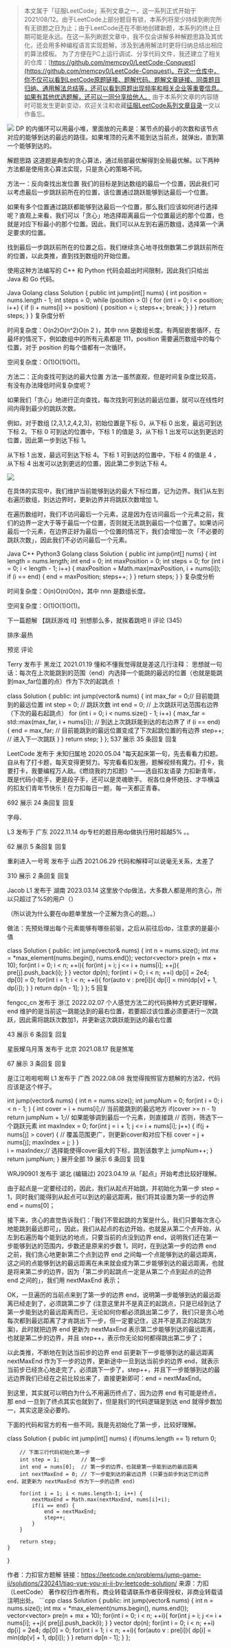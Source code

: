 > 本文属于「征服LeetCode」系列文章之一，这一系列正式开始于2021/08/12。由于LeetCode上部分题目有锁，本系列将至少持续到刷完所有无锁题之日为止；由于LeetCode还在不断地创建新题，本系列的终止日期可能是永远。在这一系列刷题文章中，我不仅会讲解多种解题思路及其优化，还会用多种编程语言实现题解，涉及到通用解法时更将归纳总结出相应的算法模板。
> <b></b>
> 为了方便在PC上运行调试、分享代码文件，我还建立了相关的仓库：[https://github.com/memcpy0/LeetCode-Conquest](https://github.com/memcpy0/LeetCode-Conquest)。在这一仓库中，你不仅可以看到LeetCode原题链接、题解代码、题解文章链接、同类题目归纳、通用解法总结等，还可以看到原题出现频率和相关企业等重要信息。如果有其他优选题解，还可以一同分享给他人。
> <b></b>
> 由于本系列文章的内容随时可能发生更新变动，欢迎关注和收藏[征服LeetCode系列文章目录](https://memcpy0.blog.csdn.net/article/details/119656559)一文以作备忘。

![](https://image-1307616428.cos.ap-beijing.myqcloud.com/Obsidian/202310091713840.png)
DP 的内循环可以用最小堆，里面放的元素是：某节点的最小的次数和该节点对应的能够到达的最远的路径。如果堆顶的元素不能到达当前点，就弹出，直到第一个能够到达的。

解题思路
这道题是典型的贪心算法，通过局部最优解得到全局最优解。以下两种方法都是使用贪心算法实现，只是贪心的策略不同。

方法一：反向查找出发位置
我们的目标是到达数组的最后一个位置，因此我们可以考虑最后一步跳跃前所在的位置，该位置通过跳跃能够到达最后一个位置。

如果有多个位置通过跳跃都能够到达最后一个位置，那么我们应该如何进行选择呢？直观上来看，我们可以「贪心」地选择距离最后一个位置最远的那个位置，也就是对应下标最小的那个位置。因此，我们可以从左到右遍历数组，选择第一个满足要求的位置。

找到最后一步跳跃前所在的位置之后，我们继续贪心地寻找倒数第二步跳跃前所在的位置，以此类推，直到找到数组的开始位置。

使用这种方法编写的 C++ 和 Python 代码会超出时间限制，因此我们只给出 Java 和 Go 代码。

Java
Golang
class Solution {
    public int jump(int[] nums) {
        int position = nums.length - 1;
        int steps = 0;
        while (position > 0) {
            for (int i = 0; i < position; i++) {
                if (i + nums[i] >= position) {
                    position = i;
                    steps++;
                    break;
                }
            }
        }
        return steps;
    }
}
复杂度分析

时间复杂度：O(n2)O(n^2)O(n 
2
 )，其中 nnn 是数组长度。有两层嵌套循环，在最坏的情况下，例如数组中的所有元素都是 111，position 需要遍历数组中的每个位置，对于 position 的每个值都有一次循环。

空间复杂度：O(1)O(1)O(1)。

方法二：正向查找可到达的最大位置
方法一虽然直观，但是时间复杂度比较高，有没有办法降低时间复杂度呢？

如果我们「贪心」地进行正向查找，每次找到可到达的最远位置，就可以在线性时间内得到最少的跳跃次数。

例如，对于数组 [2,3,1,2,4,2,3]，初始位置是下标 0，从下标 0 出发，最远可到达下标 2。下标 0 可到达的位置中，下标 1 的值是 3，从下标 1 出发可以达到更远的位置，因此第一步到达下标 1。

从下标 1 出发，最远可到达下标 4。下标 1 可到达的位置中，下标 4 的值是 4 ，从下标 4 出发可以达到更远的位置，因此第二步到达下标 4。

![](https://image-1307616428.cos.ap-beijing.myqcloud.com/Obsidian/202307061504079.png)





在具体的实现中，我们维护当前能够到达的最大下标位置，记为边界。我们从左到右遍历数组，到达边界时，更新边界并将跳跃次数增加 1。

在遍历数组时，我们不访问最后一个元素，这是因为在访问最后一个元素之前，我们的边界一定大于等于最后一个位置，否则就无法跳到最后一个位置了。如果访问最后一个元素，在边界正好为最后一个位置的情况下，我们会增加一次「不必要的跳跃次数」，因此我们不必访问最后一个元素。

Java
C++
Python3
Golang
class Solution {
    public int jump(int[] nums) {
        int length = nums.length;
        int end = 0;
        int maxPosition = 0; 
        int steps = 0;
        for (int i = 0; i < length - 1; i++) {
            maxPosition = Math.max(maxPosition, i + nums[i]); 
            if (i == end) {
                end = maxPosition;
                steps++;
            }
        }
        return steps;
    }
}
复杂度分析

时间复杂度：O(n)O(n)O(n)，其中 nnn 是数组长度。

空间复杂度：O(1)O(1)O(1)。

下一篇题解
【跳跃游戏 II】别想那么多，就挨着跳吧 II
评论 (345)

排序:最热

预览
评论

Terry
发布于 黑龙江
2021.01.19
懂和不懂我觉得就是差这几行注释： 思想就一句话：每次在上次能跳到的范围（end）内选择一个能跳的最远的位置（也就是能跳到max_far位置的点）作为下次的起跳点 ！

class Solution {
public:
    int jump(vector<int>& nums) 
    {
        int max_far = 0;// 目前能跳到的最远位置
        int step = 0;   // 跳跃次数
        int end = 0;    // 上次跳跃可达范围右边界（下次的最右起跳点）
        for (int i = 0; i < nums.size() - 1; i++)
        {
            max_far = std::max(max_far, i + nums[i]);
            // 到达上次跳跃能到达的右边界了
            if (i == end)
            {
                end = max_far;  // 目前能跳到的最远位置变成了下次起跳位置的有边界
                step++;         // 进入下一次跳跃
            }
        }
        return step;
    }
};
537
展示 35 条回复
回复

LeetCode
发布于 未知归属地
2020.05.04
"每天起床第一句，先去看看力扣题。自从有了打卡题，每天变得更努力。写完看看扣友圈，题解视频有魔力。打卡，我要打卡，我要编程万人敌。《燃烧我的力扣题》"——选自扣友语录
力扣新青年，既是代码小能手，更是段子手，还可以是灵魂歌手。
祝各位身怀绝技、才华横溢的扣友们青年节快乐！在力扣每日一题，每一天都正青春。

692
展示 24 条回复
回复

字母、

L3
发布于 广东
2022.11.14
dp专栏的题目用dp做执行用时超越5% 。。

62
展示 5 条回复
回复

重刹进入一号弯
发布于 山西
2021.06.29
代码和解释可以说毫无关系，太差了

310
展示 2 条回复
回复

Jacob
L1
发布于 湖南
2023.03.14
这里放个dp做法，大多数人都是用的贪心，所以只超过了%5的用户（）

（所以说为什么要在dp题单里放一个正解为贪心的题。。）

做法：先预处理出每个元素能够有哪些前驱，之后从前往后dp，注意求的是最小值

class Solution {
public:
    int jump(vector<int>& nums) {
        int n = nums.size();
        int mx = *max_element(nums.begin(), nums.end());
        vector<vector<int>> pre(n + mx + 10);
        for(int i = 0; i < n; ++i){
            for(int j = i; j <= i + nums[i]; ++j){
                pre[j].push_back(i);
            }
        }
        vector<int> dp(n);
        for(int i = 0; i < n; ++i) dp[i] = 2e4;
        dp[0] = 0;
        for(int i = 1; i < n; ++i){
            for(auto v : pre[i]){
                dp[i] = min(dp[v] + 1, dp[i]);
            }
        }
        return dp[n - 1];
    }
};
5
回复

fengcc_cn
发布于 浙江
2022.02.07
个人感觉方法二的代码换种方式更好理解，end 维护的是当前这一跳能达到的最右位置，若要超过该位置必须要进行一次跳跃，因此需将跳跃次数加1，并更新这次跳跃能到达的最右位置

43
展示 6 条回复
回复

星辰耀乌月落
发布于 北京
2021.08.17
我是煞笔

67
展示 3 条回复
回复

是江江啦啦啦啊
L1
发布于 广西
2022.08.08
我觉得按照官方题解的方法2，代码应该是这个样子。

int jump(vector<int>& nums) {
    int n = nums.size();
    int jumpNum = 0;
    for(int i = 0; i < n - 1; ) {
        int cover = i + nums[i];// 当前能跳到的最远地方
        if(cover >= n - 1) return jumpNum + 1;// 如果能够调到最后一个元素，则直接跳
        // 否则，筛选下一个跳跃元素
        int maxIndex = 0;
        for(int j = i + 1; j <= i + nums[i]; j++) {
            if(j + nums[j] > cover) { // 覆盖范围更广，则更新cover和对应下标
                cover = j + nums[j];
                maxIndex = j;
            }
        }      
        i = maxIndex;// 选择能使得cover最大的下标，跳到该数字上
        jumpNum++;
    }
    return jumpNum;
}
展开全部
19
展示 6 条回复
回复

WRJ90901
发布于 湖北
(编辑过)
2023.04.19
从「起点」开始考虑比较好理解。

由于起点是一定要经过的，因此，我们从起点开始跳，并初始化为第一步 step = 1，同时我们能得到从起点可以到达的最远距离，我们将其设置为第一步的边界 end = nums[0]；

接下来，贪心的直觉告诉我们：「我们不管起跳的方案是什么，我们只要每次贪心地能跳到最远即可」，因此，我们从起点的右边开始，也就是从第二个点开始，从左到右遍历每个能到达的地点，只要当前的点没到边界 end，说明我们还在第一步能够到达的范围内，步数还是原来的步数 1，同时，在到达第一步的边界 end 之前，我们贪心地更新第二个点到边界 end 之间每一个点能够到达的最远距离，这之间的点能够到达的最远距离在未来就会成为第二步能够到达的最远距离，也就是将来第二步的边界，因为「第二步的起跳点一定是从第二个点到起点的边界 end 之间的」，我们用 nextMaxEnd 表示；

OK，一旦遍历的当前点来到了第一步的边界 end，说明第一步能够到达的最远距离已经走到了，必须跳第二步了 (注意这里并不是真正的起跳点，只是已经到达了第一步能到达的最远距离而已，无论如何你都必须跳出第二步了，我们只是贪心地每次都到最远距离了才肯跳出下一步，但一定要记住，这并不是真正的起跳方案)，此时就把边界 end 更新为 nextMaxEnd 表示第二步能够到达的最远距离，也就是第二步的边界，并且 step++，表示你无论如何都得跳出第二步了；

以此类推，不断地在到达当前步的边界 end 前更新下一步能够到达的最远距离nextMaxEnd 作为下一步的边界，更新途中一旦到达当前步的边界 end，就表示当前步已经贪心地走完了，必须跳下一步了，step++，并且下一步能够到达的最远边界我们已经在之前比较出来了，直接更新即可：end = nextMaxEnd。

到这里，其实就可以明白为什么不用遍历终点了，因为边界 end 有可能是终点，那 end 一旦到了终点其实也就到了，但是我们的代码逻辑是到达 end 就得步数加一，其实这是没必要的。

下面的代码和官方的有一些不同，我是先初始化了第一步，比较好理解。

class Solution {
    public int jump(int[] nums) {
        if(nums.length == 1) return 0;

        // 下面三行代码初始化第一步
        int step = 1;       // 第一步
        int end = nums[0];  // 第一步的边界，也就是第一步能到达的最远距离
        int nextMaxEnd = 0; // 下一步能到达的最远边界 (只要当前步到达它的边界 end，就更新为 nextMaxEnd 作为下一步的边界 end)

        for(int i = 1; i < nums.length-1; i++) {
            nextMaxEnd = Math.max(nextMaxEnd, nums[i]+i);
            if(i == end) {
                end = nextMaxEnd;
                step++;
            }
        }

        return step;
    }
}

作者：力扣官方题解
链接：https://leetcode.cn/problems/jump-game-ii/solutions/230241/tiao-yue-you-xi-ii-by-leetcode-solution/
来源：力扣（LeetCode）
著作权归作者所有。商业转载请联系作者获得授权，非商业转载请注明出处。
                                     ```cpp
class Solution {
public:
    int jump(vector<int>& nums) {
        int n = nums.size();
        int mx = *max_element(nums.begin(), nums.end());
        vector<vector<int>> pre(n + mx + 10);
        for(int i = 0; i < n; ++i){
            for(int j = i; j <= i + nums[i]; ++j){
                pre[j].push_back(i);
            }
        }
        vector<int> dp(n);
        for(int i = 0; i < n; ++i) dp[i] = 2e4;
        dp[0] = 0;
        for(int i = 1; i < n; ++i){
            for(auto v : pre[i]){
                dp[i] = min(dp[v] + 1, dp[i]);
            }
        }
        return dp[n - 1];
    }
};
```
